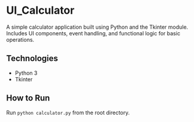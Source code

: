 # UI_Calculator

A simple calculator application built using Python and the Tkinter module.
Includes UI components, event handling, and functional logic for basic operations.

## Technologies
- Python 3
- Tkinter

## How to Run
Run `python calculator.py` from the root directory.
